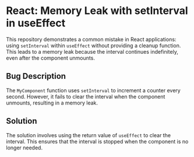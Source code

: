 # React: Memory Leak with setInterval in useEffect

This repository demonstrates a common mistake in React applications: using `setInterval` within `useEffect` without providing a cleanup function.  This leads to a memory leak because the interval continues indefinitely, even after the component unmounts.

## Bug Description
The `MyComponent` function uses `setInterval` to increment a counter every second. However, it fails to clear the interval when the component unmounts, resulting in a memory leak.

## Solution
The solution involves using the return value of `useEffect` to clear the interval.  This ensures that the interval is stopped when the component is no longer needed.
